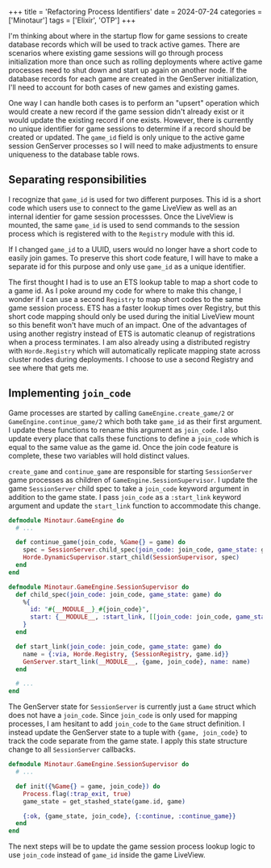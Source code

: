 +++
title = 'Refactoring Process Identifiers'
date = 2024-07-24
categories = ['Minotaur']
tags = ['Elixir', 'OTP']
+++

I'm thinking about where in the startup flow for game sessions to create database records which will be used to track active games.
There are scenarios where existing game sessions will go through process initialization more than once such as rolling deployments where active game processes need to shut down and start up again on another node.
If the database records for each game are created in the GenServer initialization, I'll need to account for both cases of new games and existing games.

One way I can handle both cases is to perform an "upsert" operation which would create a new record if the game session didn't already exist or it would update the existing record if one exists.
However, there is currently no unique identifier for game sessions to determine if a record should  be created or updated.
The `game_id` field is only unique to the active game session GenServer processes so I will need to make adjustments to ensure uniqueness to the database table rows.

## Separating responsibilities

I recognize that `game_id` is used for two different purposes.
This id is a short code which users use to connect to the game LiveView as well as an internal identier for game session processses.
Once the LiveView is mounted, the same `game_id` is used to send commands to the session process which is registered with to the `Registry` module with this id.

If I changed `game_id` to a UUID, users would no longer have a short code to easily join games.
To preserve this short code feature, I will have to make a separate id for this purpose and only use `game_id` as a unique identifier.

The first thought I had is to use an ETS lookup table to map a short code to a game id.
As I poke around my code for where to make this change, I wonder if I can use a second `Registry` to map short codes to the same game session process.
ETS has a faster lookup times over Registry, but this short code mapping should only be used during the initial LiveView mount so this benefit won't have much of an impact.
One of the advantages of using another registry instead of ETS is automatic cleanup of registrations when a process terminates.
I am also already using a distributed registry with `Horde.Registry` which will automatically replicate mapping state across cluster nodes during deployments.
I choose to use a second Registry and see where that gets me.

## Implementing `join_code`

Game processes are started by calling `GameEngine.create_game/2` or `GameEngine.continue_game/2` which both take `game_id` as their first argument.
I update these functions to rename this argument as `join_code`.
I also update every place that calls these functions to define a `join_code` which is equal to the same value as the game id.
Once the join code feature is complete, these two variables will hold distinct values.

`create_game` and `continue_game` are responsible for starting `SessionServer` game processes as children of `GameEngine.SessionSupervisor`.
I update the game `SessionServer` child spec to take a `join_code` keyword argument in addition to the game state.
I pass `join_code` as a `:start_link` keyword argument and update the `start_link` function to accommodate this change.

```ex
defmodule Minotaur.GameEngine do
  # ...

  def continue_game(join_code, %Game{} = game) do
    spec = SessionServer.child_spec(join_code: join_code, game_state: game)
    Horde.DynamicSupervisor.start_child(SessionSupervisor, spec)
  end
end
```

```ex
defmodule Minotaur.GameEngine.SessionSupervisor do
  def child_spec(join_code: join_code, game_state: game) do
    %{
      id: "#{__MODULE__}_#{join_code}",
      start: {__MODULE__, :start_link, [[join_code: join_code, game_state: game]]}
    }
  end

  def start_link(join_code: join_code, game_state: game) do
    name = {:via, Horde.Registry, {SessionRegistry, game.id}}
    GenServer.start_link(__MODULE__, {game, join_code}, name: name)
  end

  # ...
end
```

The GenServer state for `SessionServer` is currently just a `Game` struct which does not have a `join_code`.
Since `join_code` is only used for mapping processes, I am hesitant to add `join_code` to the `Game` struct definition.
I instead update the GenServer state to a tuple with `{game, join_code}` to track the code separate from the game state.
I apply this state structure change to all `SessionServer` callbacks.

```ex
defmodule Minotaur.GameEngine.SessionSupervisor do
  # ...

  def init({%Game{} = game, join_code}) do
    Process.flag(:trap_exit, true)
    game_state = get_stashed_state(game.id, game)

    {:ok, {game_state, join_code}, {:continue, :continue_game}}
  end
end
```

The next steps will be to update the game session process lookup logic to use `join_code` instead of `game_id` inside the game LiveView.

